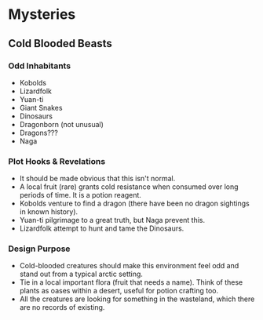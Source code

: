 # Mysteries

## Cold Blooded Beasts

### Odd Inhabitants

- Kobolds
- Lizardfolk 
- Yuan-ti
- Giant Snakes
- Dinosaurs
- Dragonborn (not unusual)
- Dragons???
- Naga

### Plot Hooks & Revelations

- It should be made obvious that this isn't normal.
- A local fruit (rare) grants cold resistance when consumed over long periods of time. It is a potion reagent.
- Kobolds venture to find a dragon (there have been no dragon sightings in known history).
- Yuan-ti pilgrimage to a great truth, but Naga prevent this.
- Lizardfolk attempt to hunt and tame the Dinosaurs.

### Design Purpose

- Cold-blooded creatures should make this environment feel odd and stand out from a typical arctic setting.
- Tie in a local important flora (fruit that needs a name). Think of these plants as oases within a desert, useful for potion crafting too.
- All the creatures are looking for something in the wasteland, which there are no records of existing.

